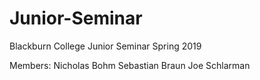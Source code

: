 # Junior-Seminar
Blackburn College Junior Seminar Spring 2019

Members:
Nicholas Bohm
Sebastian Braun
Joe Schlarman

